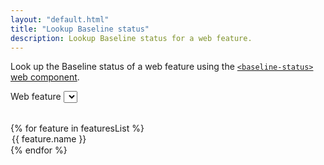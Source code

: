 ```yaml
---
layout: "default.html"
title: "Lookup Baseline status"
description: Lookup Baseline status for a web feature.
---
```


Look up the Baseline status of a web feature using the [`<baseline-status>` web component](https://github.com/web-platform-dx/baseline-status).

<label for="feature-select">Web feature</label>
<select name="feature" id="feature-select">
  <option value=""></option>
  {% for feature in featuresList %}
  <option value="{{ feature.key }}">{{ feature.name }}</option>
  {% endfor %}
</select>

<div id="status-container">
</div>

<script src="https://cdn.jsdelivr.net/npm/baseline-status@1.0.4/baseline-status.min.js" type="module"></script>

<script>
  const select = document.getElementById('feature-select');
  const container = document.getElementById('status-container');

  select.addEventListener('change', (e) => {
    removeStatusElement();
    const newKey = e.target.value;
    if (newKey) {
      addStatusElement(newKey);
    }
  });

  function removeStatusElement() {
    const elems = container.getElementsByTagName('baseline-status');
    for (const elem of elems) {
      elem.remove();
    }
  }

  function addStatusElement(featureId) {
    const elem = document.createElement('baseline-status');
    elem.setAttribute('featureId', featureId);
    container.appendChild(elem);
  }
</script>
